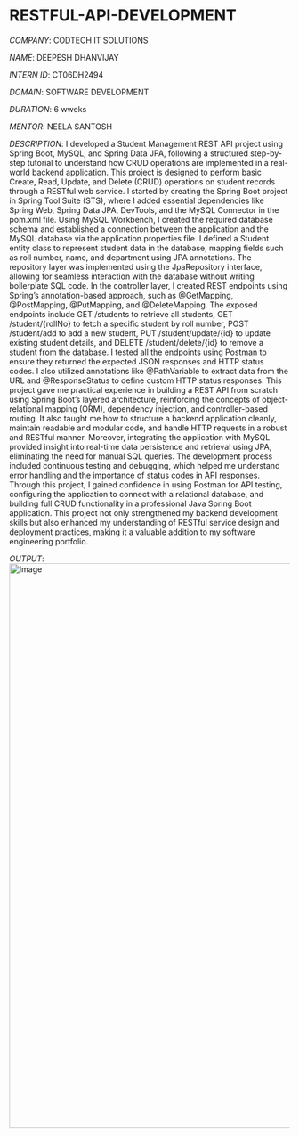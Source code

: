 # RESTFUL-API-DEVELOPMENT

*COMPANY*: CODTECH IT SOLUTIONS

*NAME*: DEEPESH DHANVIJAY

*INTERN ID*: CT06DH2494

*DOMAIN*: SOFTWARE DEVELOPMENT

*DURATION*: 6 wweks

*MENTOR*: NEELA SANTOSH

*DESCRIPTION*: I developed a Student Management REST API project using Spring Boot, MySQL, and Spring Data JPA, following a structured step-by-step tutorial to understand how CRUD operations are implemented in a real-world backend application. This project is designed to perform basic Create, Read, Update, and Delete (CRUD) operations on student records through a RESTful web service. I started by creating the Spring Boot project in Spring Tool Suite (STS), where I added essential dependencies like Spring Web, Spring Data JPA, DevTools, and the MySQL Connector in the pom.xml file. Using MySQL Workbench, I created the required database schema and established a connection between the application and the MySQL database via the application.properties file. I defined a Student entity class to represent student data in the database, mapping fields such as roll number, name, and department using JPA annotations. The repository layer was implemented using the JpaRepository interface, allowing for seamless interaction with the database without writing boilerplate SQL code. In the controller layer, I created REST endpoints using Spring’s annotation-based approach, such as @GetMapping, @PostMapping, @PutMapping, and @DeleteMapping. The exposed endpoints include GET /students to retrieve all students, GET /student/{rollNo} to fetch a specific student by roll number, POST /student/add to add a new student, PUT /student/update/{id} to update existing student details, and DELETE /student/delete/{id} to remove a student from the database. I tested all the endpoints using Postman to ensure they returned the expected JSON responses and HTTP status codes. I also utilized annotations like @PathVariable to extract data from the URL and @ResponseStatus to define custom HTTP status responses. This project gave me practical experience in building a REST API from scratch using Spring Boot’s layered architecture, reinforcing the concepts of object-relational mapping (ORM), dependency injection, and controller-based routing. It also taught me how to structure a backend application cleanly, maintain readable and modular code, and handle HTTP requests in a robust and RESTful manner. Moreover, integrating the application with MySQL provided insight into real-time data persistence and retrieval using JPA, eliminating the need for manual SQL queries. The development process included continuous testing and debugging, which helped me understand error handling and the importance of status codes in API responses. Through this project, I gained confidence in using Postman for API testing, configuring the application to connect with a relational database, and building full CRUD functionality in a professional Java Spring Boot application. This project not only strengthened my backend development skills but also enhanced my understanding of RESTful service design and deployment practices, making it a valuable addition to my software engineering portfolio.

*OUTPUT*: 
<img width="1919" height="1014" alt="Image" src="https://github.com/user-attachments/assets/569416c2-98de-4b2e-b097-7c074fff1770" />




